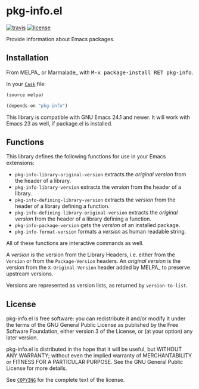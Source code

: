 pkg-info.el
===========

[![travis][badge-travis]][travis]
[![license][badge-license]][copying]

Provide information about Emacs packages.

Installation
------------

From MELPA_ or Marmalade_ with <kbd>M-x package-install RET pkg-info</kbd>.

In your [`Cask`][cask] file:

```cl
(source melpa)

(depends-on "pkg-info")
```

This library is compatible with GNU Emacs 24.1 and newer.  It will work with
Emacs 23 as well, if package.el is installed.

Functions
---------

This library defines the following functions for use in your Emacs extensions:

- `pkg-info-library-original-version` extracts the *original version* from the
  header of a library.
- `pkg-info-library-version` extracts the *version* from the header of a library.
- `pkg-info-defining-library-version` extracts the *version* from the header of
  a library defining a function.
- `pkg-info-defining-library-original-version` extracts the *original version*
  from the header of a library defining a function.
- `pkg-info-package-version` gets the *version* of an installed package.
- `pkg-info-format-version` formats a *version* as human readable string.

All of these functions are interactive commands as well.

A *version* is the version from the Library Headers, i.e. either from the
`Version` or from the `Package-Version` headers.  An *original version* is the
version from the `X-Original-Version` header added by MELPA_ to preserve
upstream versions.

Versions are represented as version lists, as returned by `version-to-list`.

License
-------

pkg-info.el is free software: you can redistribute it and/or modify it under the
terms of the GNU General Public License as published by the Free Software
Foundation, either version 3 of the License, or (at your option) any later
version.

pkg-info.el is distributed in the hope that it will be useful, but WITHOUT ANY
WARRANTY; without even the implied warranty of MERCHANTABILITY or FITNESS FOR A
PARTICULAR PURPOSE.  See the GNU General Public License for more details.

See [`COPYING`][copying] for the complete text of the license.

[badge-license]: https://img.shields.io/badge/license-GPL_3-green.svg?dummy
[COPYING]: https://github.com/lunaryorn/pkg-info.el/blob/master/COPYING
[badge-travis]: https://travis-ci.org/lunaryorn/pkg-info.el.svg?branch=master
[travis]: https://travis-ci.org/lunaryorn/pkg-info.el
[cask]: http://cask.github.io/
[MELPA]: http://melpa.milkbox.net
[Marmalade]: http://marmalade-repo.org/
